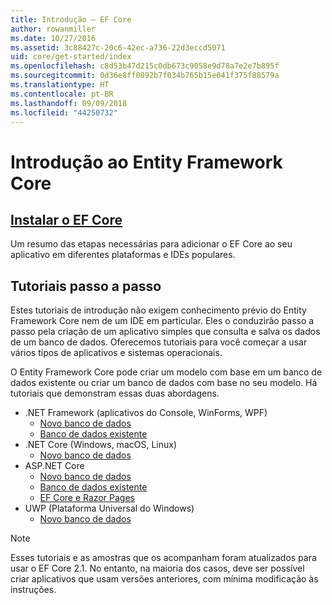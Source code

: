 ```yaml
---
title: Introdução – EF Core
author: rowanmiller
ms.date: 10/27/2016
ms.assetid: 3c88427c-20c6-42ec-a736-22d3eccd5071
uid: core/get-started/index
ms.openlocfilehash: c8d53b47d215c0db673c9058e9d78a7e2e7b895f
ms.sourcegitcommit: 0d36e8ff0892b7f034b765b15e041f375f88579a
ms.translationtype: HT
ms.contentlocale: pt-BR
ms.lasthandoff: 09/09/2018
ms.locfileid: "44250732"
---
```

# <a name="getting-started-with-entity-framework-core"></a>Introdução ao Entity Framework Core

## <a name="installing-ef-coreinstallindexmd"></a>[Instalar o EF Core](install/index.md)

Um resumo das etapas necessárias para adicionar o EF Core ao seu aplicativo em diferentes plataformas e IDEs populares.

## <a name="step-by-step-tutorials"></a>Tutoriais passo a passo

Estes tutoriais de introdução não exigem conhecimento prévio do Entity Framework Core nem de um IDE em particular. Eles o conduzirão passo a passo pela criação de um aplicativo simples que consulta e salva os dados de um banco de dados. Oferecemos tutoriais para você começar a usar vários tipos de aplicativos e sistemas operacionais.

O Entity Framework Core pode criar um modelo com base em um banco de dados existente ou criar um banco de dados com base no seu modelo. Há tutoriais que demonstram essas duas abordagens.

* .NET Framework (aplicativos do Console, WinForms, WPF)
  * [Novo banco de dados](full-dotnet/new-db.md)
  * [Banco de dados existente](full-dotnet/existing-db.md)
* .NET Core (Windows, macOS, Linux)
  * [Novo banco de dados](netcore/new-db-sqlite.md)
* ASP.NET Core
  * [Novo banco de dados](aspnetcore/new-db.md)
  * [Banco de dados existente](aspnetcore/existing-db.md)
  * [EF Core e Razor Pages](/aspnet/core/data/ef-rp/intro)
* UWP (Plataforma Universal do Windows)
  * [Novo banco de dados](uwp/getting-started.md)

> [!NOTE]  
> Esses tutoriais e as amostras que os acompanham foram atualizados para usar o EF Core 2.1. No entanto, na maioria dos casos, deve ser possível criar aplicativos que usam versões anteriores, com mínima modificação às instruções. 

